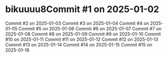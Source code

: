 # bikuuuu8Commit #1 on 2025-01-02
Commit #2 on 2025-01-03
Commit #3 on 2025-01-04
Commit #4 on 2025-01-05
Commit #5 on 2025-01-06
Commit #6 on 2025-01-07
Commit #7 on 2025-01-08
Commit #8 on 2025-01-09
Commit #9 on 2025-01-10
Commit #10 on 2025-01-11
Commit #11 on 2025-01-12
Commit #12 on 2025-01-13
Commit #13 on 2025-01-14
Commit #14 on 2025-01-15
Commit #15 on 2025-01-16
